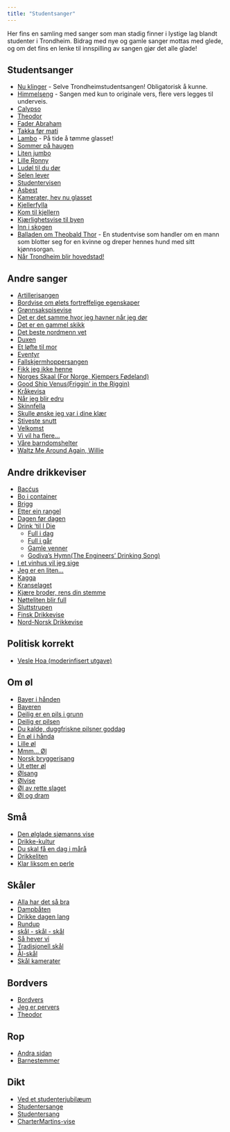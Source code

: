 ```yaml
---
title: "Studentsanger"
---
```


Her fins en samling med sanger som man stadig finner i lystige lag blandt studenter i Trondheim. Bidrag med nye og gamle sanger mottas med glede, og om det fins en lenke til innspilling av sangen gjør det alle glade!

Studentsanger
----------------

-  [Nu klinger](https://wiki.online.ntnu.no/info/sosialt-og-okonomisk/studentsanger/nu-klinger-igjennom/) - Selve Trondheimstudentsangen! Obligatorisk å kunne.
- [Himmelseng](https://wiki.online.ntnu.no/info/sosialt-og-okonomisk/studentsanger/himmelseng/) - Sangen med kun to originale vers, flere vers legges til underveis.
-   [Calypso](https://wiki.online.ntnu.no/info/sosialt-og-okonomisk/studentsanger/calypso/)
-   [Theodor](https://wiki.online.ntnu.no/info/sosialt-og-okonomisk/studentsanger/theodor/)
-   [Fader Abraham](https://wiki.online.ntnu.no/info/sosialt-og-okonomisk/studentsanger/faderabraham/)
-   [Takka før mati](https://wiki.online.ntnu.no/info/sosialt-og-okonomisk/studentsanger/takkaformati/)
-   [Lambo](https://wiki.online.ntnu.no/info/sosialt-og-okonomisk/studentsanger/lambo/) - På tide å tømme glasset!
-   [Sommer på haugen](https://wiki.online.ntnu.no/info/sosialt-og-okonomisk/studentsanger/sommerpahaugen/)
-   [Liten jumbo](https://wiki.online.ntnu.no/info/sosialt-og-okonomisk/studentsanger/litenjumbo/)
-   [Lille Ronny](https://wiki.online.ntnu.no/info/sosialt-og-okonomisk/studentsanger/lilleronny/)
-   [Ludøl til du dør](https://wiki.online.ntnu.no/info/sosialt-og-okonomisk/studentsanger/ldoltildudor/)
-   [Selen lever](https://wiki.online.ntnu.no/info/sosialt-og-okonomisk/studentsanger/selenlever/)
-   [Studentervisen](https://wiki.online.ntnu.no/info/sosialt-og-okonomisk/studentsanger/studentervisen/)
-   [Asbest](https://wiki.online.ntnu.no/info/sosialt-og-okonomisk/studentsanger/asbest/)
-   [Kamerater, hev nu glasset](https://wiki.online.ntnu.no/info/sosialt-og-okonomisk/studentsanger/kamerater/)
-   [Kjellerfylla](https://wiki.online.ntnu.no/info/sosialt-og-okonomisk/studentsanger/kjellerfylla/)
-   [Kom til kjellern](https://wiki.online.ntnu.no/info/sosialt-og-okonomisk/studentsanger/komtilkjellern/)
-   [Kjærlighetsvise til byen](https://wiki.online.ntnu.no/info/sosialt-og-okonomisk/studentsanger/kjarlighettilbyen/)
-   [Inn i skogen](https://wiki.online.ntnu.no/info/sosialt-og-okonomisk/studentsanger/inniskogen/)
-   [Balladen om Theobald Thor](https://wiki.online.ntnu.no/info/sosialt-og-okonomisk/studentsanger/theobald/) - En studentvise som handler om en
    mann som blotter seg for en kvinne og dreper hennes hund med sitt
    kjønnsorgan.
-   [Når Trondheim blir hovedstad!](nar-trondheim-blir-hovedstad)

Andre sanger
------------

-   [Artillerisangen](https://wiki.online.ntnu.no/info/sosialt-og-okonomisk/studentsanger/artillerisangen/)
-   [Bordvise om ølets fortreffelige egenskaper](https://wiki.online.ntnu.no/info/sosialt-og-okonomisk/studentsanger/bordvise/)
-   [Grønnsakspisevise](https://wiki.online.ntnu.no/info/sosialt-og-okonomisk/studentsanger/gronnsakspisevise/)
-   [Det er det samme
    hvor jeg havner når jeg dør](https://wiki.online.ntnu.no/info/sosialt-og-okonomisk/studentsanger/naarjegdor/)
-   [Det er en gammel skikk](https://wiki.online.ntnu.no/info/sosialt-og-okonomisk/studentsanger/gammelskikk/)
-   [Det beste nordmenn vet](https://wiki.online.ntnu.no/info/sosialt-og-okonomisk/studentsanger/nordmenn/)
-   [Duxen](https://wiki.online.ntnu.no/info/sosialt-og-okonomisk/studentsanger/duxen/)
-   [Et løfte til mor](https://wiki.online.ntnu.no/info/sosialt-og-okonomisk/studentsanger/loftetilmor/)
-   [Eventyr](https://wiki.online.ntnu.no/info/sosialt-og-okonomisk/studentsanger/eventyr/)
-   [Fallskjermhoppersangen](https://wiki.online.ntnu.no/info/sosialt-og-okonomisk/studentsanger/fallskjermhopperen/)
-   [Fikk jeg ikke henne](https://wiki.online.ntnu.no/info/sosialt-og-okonomisk/studentsanger/fikkjegikkehenne/)
-   [Norges Skaal (For Norge, Kjempers
    Fødeland)](https://wiki.online.ntnu.no/info/sosialt-og-okonomisk/studentsanger/fornorge/)
-   [Good Ship Venus(Friggin’ in the Riggin)](https://wiki.online.ntnu.no/info/sosialt-og-okonomisk/studentsanger/shipvenus/)
-   [Kråkevisa](https://wiki.online.ntnu.no/info/sosialt-og-okonomisk/studentsanger/kraka/)
-   [Når jeg blir edru](https://wiki.online.ntnu.no/info/sosialt-og-okonomisk/studentsanger/edru/)
-   [Skinnfella](https://wiki.online.ntnu.no/info/sosialt-og-okonomisk/studentsanger/skinnfella/)
-   [Skulle ønske jeg var i dine
    klær](https://wiki.online.ntnu.no/info/sosialt-og-okonomisk/studentsanger/idineklar/)
-   [Stiveste snutt](https://wiki.online.ntnu.no/info/sosialt-og-okonomisk/studentsanger/stivestesnutt/)
-   [Velkomst](https://wiki.online.ntnu.no/info/sosialt-og-okonomisk/studentsanger/velkomst/)
-   [Vi vil ha flere…](https://wiki.online.ntnu.no/info/sosialt-og-okonomisk/studentsanger/flere/)
-   [Våre barndomshelter](https://wiki.online.ntnu.no/info/sosialt-og-okonomisk/studentsanger/barndomshelter/)
-   [Waltz Me Around Again, Willie](https://wiki.online.ntnu.no/info/sosialt-og-okonomisk/studentsanger/willie/)

Andre drikkeviser
-----------------

-   [Bacćus](https://wiki.online.ntnu.no/info/sosialt-og-okonomisk/studentsanger/baccus/)
-   [Bo i container](https://wiki.online.ntnu.no/info/sosialt-og-okonomisk/studentsanger/container/)
-   [Brigg](https://wiki.online.ntnu.no/info/sosialt-og-okonomisk/studentsanger/brigg/)
-   [Etter ein rangel](https://wiki.online.ntnu.no/info/sosialt-og-okonomisk/studentsanger/rangel/)
-   [Dagen før dagen](https://wiki.online.ntnu.no/info/sosialt-og-okonomisk/studentsanger/dagenfordagen/)
-   [Drink ‘til I Die](https://wiki.online.ntnu.no/info/sosialt-og-okonomisk/studentsanger/drinktilidie/) 
    * [Full i dag](https://wiki.online.ntnu.no/info/sosialt-og-okonomisk/studentsanger/fullidag/)
    * [Full i går](https://wiki.online.ntnu.no/info/sosialt-og-okonomisk/studentsanger/fulligar/)  
    * [Gamle venner](https://wiki.online.ntnu.no/info/sosialt-og-okonomisk/studentsanger/gamlevenner/)  
    * [Godiva’s Hymn(The Engineers’ Drinking Song)](https://wiki.online.ntnu.no/info/sosialt-og-okonomisk/studentsanger/godivashymn/)
-   [I et vinhus vil jeg sige](https://wiki.online.ntnu.no/info/sosialt-og-okonomisk/studentsanger/vinhus/)
-   [Jeg er en liten…](https://wiki.online.ntnu.no/info/sosialt-og-okonomisk/studentsanger/jegerliten/)
-   [Kagga](https://wiki.online.ntnu.no/info/sosialt-og-okonomisk/studentsanger/kagga/)
-   [Kranselaget](https://wiki.online.ntnu.no/info/sosialt-og-okonomisk/studentsanger/kranselaget/)
-   [Kjære broder, rens din stemme](https://wiki.online.ntnu.no/info/sosialt-og-okonomisk/studentsanger/rensdinstemme/)
-   [Nøtteliten blir full](https://wiki.online.ntnu.no/info/sosialt-og-okonomisk/studentsanger/notteliten/)
-   [Sluttstrupen](https://wiki.online.ntnu.no/info/sosialt-og-okonomisk/studentsanger/sluttstrupen/)
-   [Finsk Drikkevise](https://wiki.online.ntnu.no/info/sosialt-og-okonomisk/studentsanger/finskdrikkevise/)
-   [Nord-Norsk Drikkevise](https://wiki.online.ntnu.no/info/sosialt-og-okonomisk/studentsanger/nordnorskdrikkevise/)

Politisk korrekt
----------------

-   [Vesle Hoa (moderinfisert utgave)](https://wiki.online.ntnu.no/info/sosialt-og-okonomisk/studentsanger/veslehoa/)

Om øl
-----

-   [Bayer i hånden](https://wiki.online.ntnu.no/info/sosialt-og-okonomisk/studentsanger/bayer/)
-   [Bayeren](https://wiki.online.ntnu.no/info/sosialt-og-okonomisk/studentsanger/bayeren/)
-   [Deilig er en pils i grunn](https://wiki.online.ntnu.no/info/sosialt-og-okonomisk/studentsanger/deiligpils/)
-   [Deilig er pilsen](https://wiki.online.ntnu.no/info/sosialt-og-okonomisk/studentsanger/deiligerpilsen/)
-   [Du kalde, duggfriskne pilsner goddag](https://wiki.online.ntnu.no/info/sosialt-og-okonomisk/studentsanger/pilsner/)
-   [En øl i hånda](https://wiki.online.ntnu.no/info/sosialt-og-okonomisk/studentsanger/en-ol-i-handa/)  
-   [Lille øl](https://wiki.online.ntnu.no/info/sosialt-og-okonomisk/studentsanger/lilleol/)
-   [Mmm… Øl](https://wiki.online.ntnu.no/info/sosialt-og-okonomisk/studentsanger/mmol/)
-   [Norsk bryggerisang](https://wiki.online.ntnu.no/info/sosialt-og-okonomisk/studentsanger/bryggerisang/)
-   [Ut etter øl](https://wiki.online.ntnu.no/info/sosialt-og-okonomisk/studentsanger/uteetterol/)
-   [Ølsang](https://wiki.online.ntnu.no/info/sosialt-og-okonomisk/studentsanger/olsangen/)
-   [Ølvise](https://wiki.online.ntnu.no/info/sosialt-og-okonomisk/studentsanger/olvise/)
-   [Øl av rette slaget](https://wiki.online.ntnu.no/info/sosialt-og-okonomisk/studentsanger/olavretteslag/)
-   [Øl og dram](https://wiki.online.ntnu.no/info/sosialt-og-okonomisk/studentsanger/ologdram/)

Små
---

-   [Den ølglade sjømanns vise](https://wiki.online.ntnu.no/info/sosialt-og-okonomisk/studentsanger/olgladesjomann/)
-   [Drikke-kultur](https://wiki.online.ntnu.no/info/sosialt-og-okonomisk/studentsanger/drikkekultur/)
-   [Du skal få en dag i mårå](https://wiki.online.ntnu.no/info/sosialt-og-okonomisk/studentsanger/endag/)
-   [Drikkeliten](https://wiki.online.ntnu.no/info/sosialt-og-okonomisk/studentsanger/drikkeliten/)
-   [Klar liksom en perle](https://wiki.online.ntnu.no/info/sosialt-og-okonomisk/studentsanger/perle/)

Skåler
------

-   [Alla har det så bra](https://wiki.online.ntnu.no/info/sosialt-og-okonomisk/studentsanger/sabra/)
-   [Dampbåten](/info/sosialt-og-okonomisk/studentsanger/dampbåten)
-   [Drikke dagen lang](https://wiki.online.ntnu.no/info/sosialt-og-okonomisk/studentsanger/drikkedagenlang/)
-   [Rundup](https://wiki.online.ntnu.no/info/sosialt-og-okonomisk/studentsanger/rundup/)
-   [skål - skål - skål](https://wiki.online.ntnu.no/info/sosialt-og-okonomisk/studentsanger/skaal/)
-   [Så hever vi](https://wiki.online.ntnu.no/info/sosialt-og-okonomisk/studentsanger/hevervi/)
-   [Tradisjonell skål](https://wiki.online.ntnu.no/info/sosialt-og-okonomisk/studentsanger/tradisjonellskaal/)
-   [Ål-skål](https://wiki.online.ntnu.no/info/sosialt-og-okonomisk/studentsanger/aalskaal/)
-   [Skål kamerater](https://wiki.online.ntnu.no/info/sosialt-og-okonomisk/studentsanger/skaalkamerater/)

Bordvers
--------

-   [Bordvers](https://wiki.online.ntnu.no/info/sosialt-og-okonomisk/studentsanger/bordvers/)
-   [Jeg er pervers](https://wiki.online.ntnu.no/info/sosialt-og-okonomisk/studentsanger/pervers/)
-   [Theodor](https://wiki.online.ntnu.no/info/sosialt-og-okonomisk/studentsanger/theodor/)

Rop
---

-   [Andra sidan](https://wiki.online.ntnu.no/info/sosialt-og-okonomisk/studentsanger/andrasidan/)
-   [Barnestemmer](https://wiki.online.ntnu.no/info/sosialt-og-okonomisk/studentsanger/barnestemmer/)

Dikt
----

-   [Ved et studenterjubilæum](https://wiki.online.ntnu.no/info/sosialt-og-okonomisk/studentsanger/studenterjubileum/)
-   [Studentersange](https://wiki.online.ntnu.no/info/sosialt-og-okonomisk/studentsanger/studentersange/)
-   [Studentersang](https://wiki.online.ntnu.no/info/sosialt-og-okonomisk/studentsanger/studentersang/)  
-   [CharterMartins-vise](https://wiki.online.ntnu.no/info/sosialt-og-okonomisk/studentsanger/chartermartinssang/)